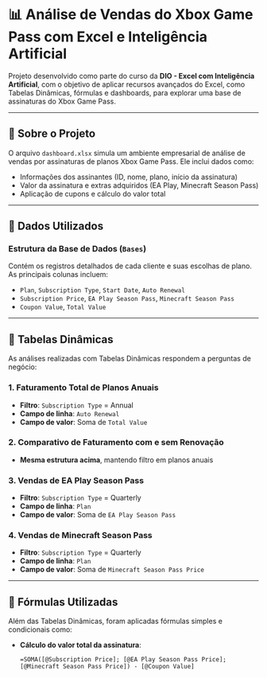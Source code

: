 # 📊 Análise de Vendas do Xbox Game Pass com Excel e Inteligência Artificial

Projeto desenvolvido como parte do curso da **DIO - Excel com Inteligência Artificial**, com o objetivo de aplicar recursos avançados do Excel, como Tabelas Dinâmicas, fórmulas e dashboards, para explorar uma base de assinaturas do Xbox Game Pass.

---

## 🧾 Sobre o Projeto

O arquivo `dashboard.xlsx` simula um ambiente empresarial de análise de vendas por assinaturas de planos Xbox Game Pass. Ele inclui dados como:

- Informações dos assinantes (ID, nome, plano, início da assinatura)
- Valor da assinatura e extras adquiridos (EA Play, Minecraft Season Pass)
- Aplicação de cupons e cálculo do valor total

---

## 📁 Dados Utilizados

### Estrutura da Base de Dados (`Bases`)

Contém os registros detalhados de cada cliente e suas escolhas de plano. As principais colunas incluem:

- `Plan`, `Subscription Type`, `Start Date`, `Auto Renewal`
- `Subscription Price`, `EA Play Season Pass`, `Minecraft Season Pass`
- `Coupon Value`, `Total Value`

---

## 🔄 Tabelas Dinâmicas

As análises realizadas com Tabelas Dinâmicas respondem a perguntas de negócio:

### 1. Faturamento Total de Planos Anuais
- **Filtro**: `Subscription Type` = Annual
- **Campo de linha**: `Auto Renewal`
- **Campo de valor**: Soma de `Total Value`

### 2. Comparativo de Faturamento com e sem Renovação
- **Mesma estrutura acima**, mantendo filtro em planos anuais

### 3. Vendas de EA Play Season Pass
- **Filtro**: `Subscription Type` = Quarterly
- **Campo de linha**: `Plan`
- **Campo de valor**: Soma de `EA Play Season Pass`

### 4. Vendas de Minecraft Season Pass
- **Filtro**: `Subscription Type` = Quarterly
- **Campo de linha**: `Plan`
- **Campo de valor**: Soma de `Minecraft Season Pass Price`

---

## 🧠 Fórmulas Utilizadas

Além das Tabelas Dinâmicas, foram aplicadas fórmulas simples e condicionais como:

- **Cálculo do valor total da assinatura**:
  ```excel
  =SOMA([@Subscription Price]; [@EA Play Season Pass Price]; [@Minecraft Season Pass Price]) - [@Coupon Value]
